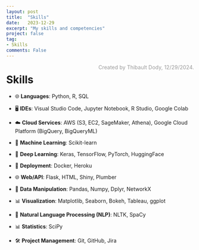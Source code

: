 ```yaml
---
layout: post
title:  "Skills"
date:   2023-12-29
excerpt: "My skills and competencies"
project: false
tag:
- Skills
comments: False
---
```


<footer id="attribution" style="float:right; color:#999; background:#fff;">
Created by Thibault Dody, 12/29/2024.
</footer>

# Skills

- 🌐 **Languages**: Python, R, SQL

- 🖥️ **IDEs**: Visual Studio Code, Jupyter Notebook, R Studio, Google Colab

- ☁️ **Cloud Services**: AWS (S3, EC2, SageMaker, Athena), Google Cloud Platform (BigQuery, BigQueryML)

- 🤖 **Machine Learning**: Scikit-learn

- 🧠 **Deep Learning**: Keras, TensorFlow, PyTorch, HuggingFace

- 🚀 **Deployment**: Docker, Heroku

- 🌐 **Web/API**: Flask, HTML, Shiny, Plumber

- 🧮 **Data Manipulation**: Pandas, Numpy, Dplyr, NetworkX

- 📊 **Visualization**: Matplotlib, Seaborn, Bokeh, Tableau, ggplot

- 📝 **Natural Language Processing (NLP)**: NLTK, SpaCy

- 📊 **Statistics**: SciPy

- 🛠️ **Project Management**: Git, GitHub, Jira
